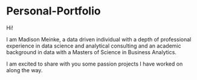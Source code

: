 # Personal-Portfolio

Hi! 

I am Madison Meinke, a data driven individual with a depth of professional experience in data science and analytical consulting and an academic background in data with a Masters of Science in Business Analytics.

I am excited to share with you some passion projects I have worked on along the way.
